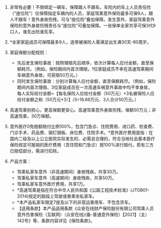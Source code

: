 1. 非常有必要！不限绑定一辆车，保障跟人不跟车。车险内的车上人员责任险（“座位险”）仅保障指定车辆内的人员，家庭驾乘意外保险最多可保9人，跟人不跟车！意外身故伤残，可与“座位险”叠加保障。发生意外，家庭驾乘意外保险的意外身故伤残责任与“座位险”可叠加保障。一张保单全家共享可保3代9口人，谁先出险谁先享。

2. *全家家庭成员可保障最多9人，连带被保险人需满足出生满30天-80周岁。

3. 家庭保额分配规则：
   - 先后发生保险事故：按照理赔先后顺序，依次计算每人应付金额，直至保额耗尽。（例如，保险期间内首次理赔，1位家庭成员不幸在高速驾乘期间车祸意外身故，可获赔50万元。）
   - 同时发生保险事故：分别计算每人应付金额，直至保额耗尽。（例如，保险期间内首次理赔、3位家庭成员在一次高速车祸意外事故中均不幸身故，每人实际给付金额=【每名保险人应给付金额（50万元）+3名被保险人应给付金额之和（50万元*3）】/3=16.66万元、3人合计50万元。）

4. 高速驾乘别担心，更高保额更安心。高速驾乘意外身故伤残，保额50万元；非高速驾乘，30万保额。

5. 意外医疗0免赔额赔付比例100%，包含门急诊、住院费用、进口药、检查费、门诊手术、药品费、钢钉钢板、床位费、住院手术。*意外医疗费用是指：在国内二级及以上公立医院实际发生的、必需且合理的，符合当地社会基本医疗保险规定可报销的医疗费用（含住院和门急诊）按100%进行赔付。若有三方已赔偿部分，需进行扣除。

6. 产品方案：
   - 驾乘私家车意外（非高速期间）身故残疾，共享30万。
   - 驾乘私家车意外（高速期间）身故残疾，共享50万。
   - 驾乘私家车意外医疗费用，共享1万。
   - *高速驾乘是指在符合中华人民共和国《公路工程技术标准》(JTGB01-2014)规定的路段上驾驶或者乘坐私家车。
   - *本产品私家车限定7座及以下的非营运乘用车、不包含货车。
   - 【适用条款】本产品适用条款《众安在线财产保险股份有限公司驾乘人员意外伤害保险（互联网）（众安在线)(备-普通意外保险）【2021】（主）142号》等、条款内容详见《保险条款》。